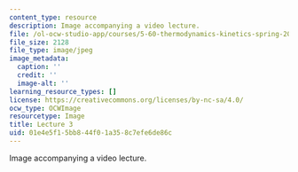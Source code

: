 ```yaml
---
content_type: resource
description: Image accompanying a video lecture.
file: /ol-ocw-studio-app/courses/5-60-thermodynamics-kinetics-spring-2008/01e4e5f15bb844f01a358c7efe6de86c_lec03_th.jpg
file_size: 2128
file_type: image/jpeg
image_metadata:
  caption: ''
  credit: ''
  image-alt: ''
learning_resource_types: []
license: https://creativecommons.org/licenses/by-nc-sa/4.0/
ocw_type: OCWImage
resourcetype: Image
title: Lecture 3
uid: 01e4e5f1-5bb8-44f0-1a35-8c7efe6de86c
---
```

Image accompanying a video lecture.
